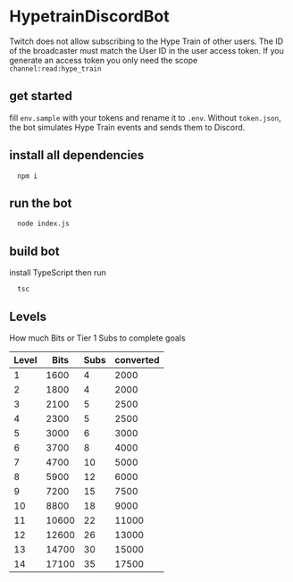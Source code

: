 # HypetrainDiscordBot

Twitch does not allow subscribing to the Hype Train of other users. The ID of the broadcaster must match the User ID in the user access token. If you generate an access token you only need the scope `channel:read:hype_train`

## get started
fill `env.sample` with your tokens and rename it to `.env`. Without `token.json`, the bot simulates Hype Train events and sends them to Discord.

## install all dependencies
```shell
  npm i
```

## run the bot
```shell
  node index.js
```

## build bot
install TypeScript then run
```shell
  tsc
```

## Levels
How much Bits or Tier 1 Subs to complete goals


| Level | Bits  | Subs | converted |
|-------|-------|------|-----------|
| 1     | 1600  | 4    | 2000      |
| 2     | 1800  | 4    | 2000      |
| 3     | 2100  | 5    | 2500      |
| 4     | 2300  | 5    | 2500      |
| 5     | 3000  | 6    | 3000      |
| 6     | 3700  | 8    | 4000      |
| 7     | 4700  | 10   | 5000      |
| 8     | 5900  | 12   | 6000      |
| 9     | 7200  | 15   | 7500      |
| 10    | 8800  | 18   | 9000      |
| 11    | 10600 | 22   | 11000     |
| 12    | 12600 | 26   | 13000     |
| 13    | 14700 | 30   | 15000     |
| 14    | 17100 | 35   | 17500     |
